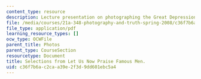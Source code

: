 ```yaml
---
content_type: resource
description: Lecture presentation on photographing the Great Depression.
file: /media/courses/21a-348-photography-and-truth-spring-2008/c36f7b6ac2caa39e2f3d9dd601ebc5a4_MIT21A_348S08_praise.pdf
file_type: application/pdf
learning_resource_types: []
ocw_type: OCWFile
parent_title: Photos
parent_type: CourseSection
resourcetype: Document
title: Selections from Let Us Now Praise Famous Men.
uid: c36f7b6a-c2ca-a39e-2f3d-9dd601ebc5a4
---
```

